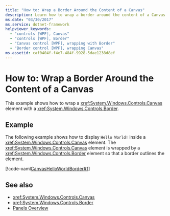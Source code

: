 ```yaml
---
title: "How to: Wrap a Border Around the Content of a Canvas"
description: Learn how to wrap a border around the content of a Canvas element in a Windows Presentation Foundation (WPF) application.
ms.date: "03/30/2017"
ms.service: dotnet-framework
helpviewer_keywords: 
  - "controls [WPF], Canvas"
  - "controls [WPF], Border"
  - "Canvas control [WPF], wrapping with Border"
  - "Border control [WPF], wrapping Canvas"
ms.assetid: caf0404f-f4e7-484f-9928-5dae1238d8ef
---
```

# How to: Wrap a Border Around the Content of a Canvas

This example shows how to wrap a <xref:System.Windows.Controls.Canvas> element with a <xref:System.Windows.Controls.Border>.  
  
## Example  

The following example shows how to display `Hello World!` inside a <xref:System.Windows.Controls.Canvas> element. The <xref:System.Windows.Controls.Canvas> element is wrapped by a <xref:System.Windows.Controls.Border> element so that a border outlines the element.  
  
[!code-xaml[CanvasHelloWorldBorder#1](~/samples/snippets/csharp/VS_Snippets_Wpf/CanvasHelloWorldBorder/CS/default.xaml#1)]  
  
## See also

- <xref:System.Windows.Controls.Canvas>
- <xref:System.Windows.Controls.Border>
- [Panels Overview](panels-overview.md)

